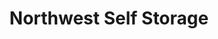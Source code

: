 ---
title: "Northwest Self Storage"
url: /vancouver/northwest-self-storage/
shop: storage rental
---